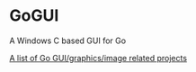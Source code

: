 # GoGUI
A Windows C based GUI for Go

[A list of Go GUI/graphics/image related projects](https://github.com/go-graphics/go-gui-projects)


